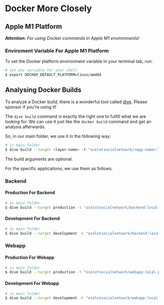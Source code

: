 # Docker More Closely

## Apple M1 Platform

***Attention:** For using Docker commands in Apple M1 environments!*

### Enviroment Variable For Apple M1 Platform

To set the Docker platform environment variable in your terminal tab, run:

```bash
# set env variable for your shell
$ export DOCKER_DEFAULT_PLATFORM=linux/amd64
```

## Analysing Docker Builds

To analyze a Docker build, there is a wonderful tool called [dive](https://github.com/wagoodman/dive). Please sponsor if you're using it!

The `dive build` command is exactly the right one to fulfill what we are looking for.
We can use it just like the `docker build` command and get an analysis afterwards.

So, in our main folder, we use it in the following way:

```bash
# in main folder
$ dive build --target <layer-name> -t "ocelotsocialnetwork/<app-name>:local-<layer-name>" --build-arg BBUILD_DATE="<build-date>" --build-arg BBUILD_VERSION="<build-version>" --build-arg BBUILD_COMMIT="<build-commit>" <app-folder-name-or-dot>/
```

The build arguments are optional.

For the specific applications, we use them as follows.

### Backend

#### Production For Backend

```bash
# in main folder
$ dive build --target production -t "ocelotsocialnetwork/backend:local-production" backend/
```

#### Development For Backend

```bash
# in main folder
$ dive build --target development -t "ocelotsocialnetwork/backend:local-development" backend/
```

### Webapp

#### Production For Webapp

```bash
# in main folder
$ dive build --target production -t "ocelotsocialnetwork/webapp:local-production" webapp/
```

#### Development For Webapp

```bash
# in main folder
$ dive build --target development -t "ocelotsocialnetwork/webapp:local-development" webapp/
```
